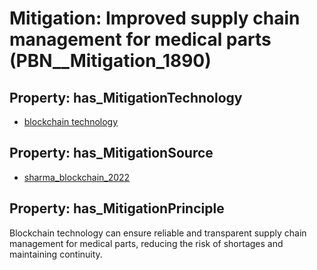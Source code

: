# Mitigation: __Improved supply chain management for medical parts__ (PBN__Mitigation_1890)

## Property: has_MitigationTechnology

* [blockchain technology](../Technology/PBN__Technology_211)

## Property: has_MitigationSource

* [sharma_blockchain_2022](../Article/PBN__Article_219)

## Property: has_MitigationPrinciple

Blockchain technology can ensure reliable and transparent supply chain management for medical parts, reducing the risk of shortages and maintaining continuity.

